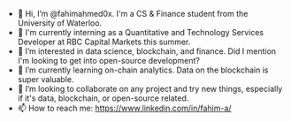 - 👋 Hi, I’m @fahimahmed0x. I'm a CS & Finance student from the University of Waterloo.
- 💼 I'm currently interning as a Quantitative and Technology Services Developer at RBC Capital Markets this summer.
- 👀 I’m interested in data science, blockchain, and finance. Did I mention I'm looking to get into open-source development?
- 🌱 I’m currently learning on-chain analytics. Data on the blockchain is super valuable.
- 💞️ I’m looking to collaborate on any project and try new things, especially if it's data, blockchain, or open-source related.
- 📫 How to reach me: https://www.linkedin.com/in/fahim-a/

<!---
fahimahmed0x/fahimahmed0x is a ✨ special ✨ repository because its `README.md` (this file) appears on your GitHub profile.
You can click the Preview link to take a look at your changes.
--->
